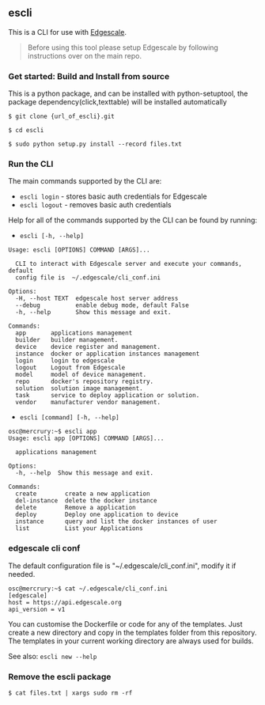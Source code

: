 ## escli

This is a CLI for use with [Edgescale](https://www.edgescale.org).

> Before using this tool please setup Edgescale by following instructions over on the main repo.


### Get started: Build and Install from source

This is a python package, and can be installed with python-setuptool, the package dependency(click,texttable) will be installed automatically

```
$ git clone {url_of_escli}.git
```

```
$ cd escli
```

```
$ sudo python setup.py install --record files.txt
```

### Run the CLI

The main commands supported by the CLI are:

* `escli login` - stores basic auth credentials for Edgescale
* `escli logout` - removes basic auth credentials

Help for all of the commands supported by the CLI can be found by running:

* `escli [-h, --help]`

```
Usage: escli [OPTIONS] COMMAND [ARGS]...

  CLI to interact with Edgescale server and execute your commands, default
  config file is  ~/.edgescale/cli_conf.ini

Options:
  -H, --host TEXT  edgescale host server address
  --debug          enable debug mode, default False
  -h, --help       Show this message and exit.

Commands:
  app       applications management
  builder   builder management.
  device    device register and management.
  instance  docker or application instances management
  login     login to edgescale
  logout    Logout from Edgescale
  model     model of device management.
  repo      docker's repository registry.
  solution  solution image management.
  task      service to deploy application or solution.
  vendor    manufacturer vendor management.
```

* `escli [command] [-h, --help]`

```
osc@mercrury:~$ escli app
Usage: escli app [OPTIONS] COMMAND [ARGS]...

  applications management

Options:
  -h, --help  Show this message and exit.

Commands:
  create        create a new application
  del-instance  delete the docker instance
  delete        Remove a application
  deploy        Deploy one application to device
  instance      query and list the docker instances of user
  list          List your Applications
```

### edgescale cli conf

The default configuration file is  "~/.edgescale/cli_conf.ini", modify it if needed.

```
osc@mercrury:~$ cat ~/.edgescale/cli_conf.ini
[edgescale]
host = https://api.edgescale.org
api_version = v1
```

You can customise the Dockerfile or code for any of the templates. Just create a new directory and copy in the templates folder from this repository. The templates in your current working directory are always used for builds.

See also: `escli new --help`

### Remove the escli package

```
$ cat files.txt | xargs sudo rm -rf
```
